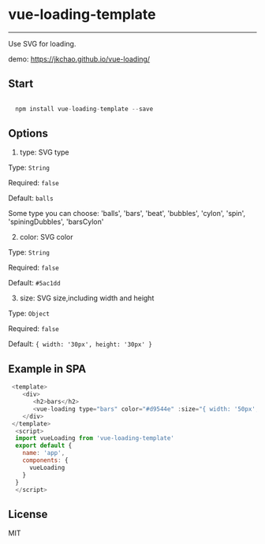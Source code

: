 # vue-loading-template

--- 

Use SVG for loading.

demo: https://jkchao.github.io/vue-loading/

## Start

```javascript

  npm install vue-loading-template --save

```

## Options

1. type: SVG type

  Type: `String`

  Required: `false`

  Default: `balls`

  Some type you can choose: 'balls', 'bars', 'beat', 'bubbles', 'cylon', 'spin', 'spiningDubbles', 'barsCylon'

2. color: SVG color

  Type: `String`

  Required: `false`

  Default: `#5ac1dd`

3. size: SVG size,including width and height

  Type: `Object`

  Required: `false`
  
  Default: `{ width: '30px', height: '30px' }`

## Example in SPA

```javascript
 <template>
    <div>
       <h2>bars</h2>
       <vue-loading type="bars" color="#d9544e" :size="{ width: '50px', height: '50px' }"></vue-loading>    
    </div>
 </template>
  <script>
  import vueLoading from 'vue-loading-template'
  export default {
    name: 'app',
    components: {
      vueLoading
    }
  }
  </script>
```


## License
MIT


